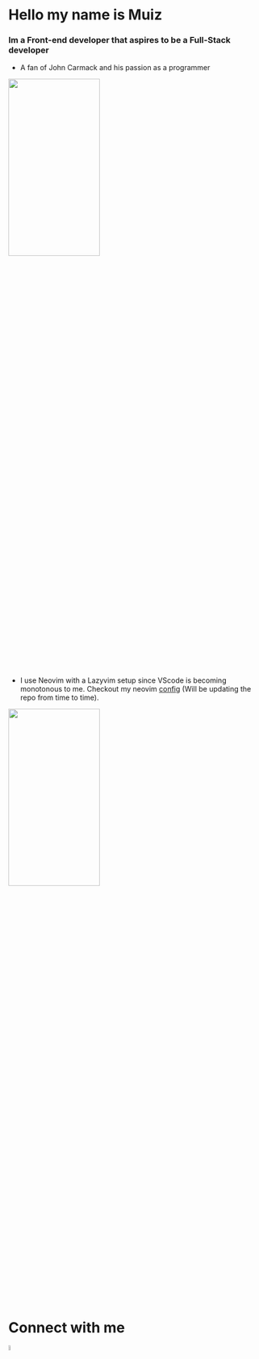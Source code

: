 # Hello my name is Muiz

### Im a Front-end developer that aspires to be a Full-Stack developer

-  A fan of John Carmack and his passion as a programmer
  
<img src="https://github.com/muiz-eddy/muiz-eddy/assets/109058675/89f0b67d-b398-4bfd-aaf6-2c2f56433b50"  width="60%" height="30%"><br />



- I use Neovim with a Lazyvim setup since VScode is becoming monotonous to me. Checkout my neovim [config](https://github.com/muiz-eddy/neovim-config) (Will be updating the repo from time to time). <br/>

<img src="https://github.com/muiz-eddy/muiz-eddy/assets/109058675/5ed23342-ebea-444e-b86f-ef2819135088"  width="60%" height="30%">


# Connect with me

[<img src="https://cdn-icons-png.flaticon.com/256/174/174857.png" alt="linkedin" width="5%" height="5%">](https://www.linkedin.com/in/mu-iz-eddy-b64593259/?originalSubdomain=bn)


<!--
**muiz-eddy/muiz-eddy** is a ✨ _special_ ✨ repository because its `README.md` (this file) appears on your GitHub profile.

Here are some ideas to get you started:

- 🔭 I’m currently working on ...
- 🌱 I’m currently learning ...
- 👯 I’m looking to collaborate on ...
- 🤔 I’m looking for help with ...
- 💬 Ask me about ...
- 📫 How to reach me: ...
- 😄 Pronouns: ...
- ⚡ Fun fact: ...
-->
